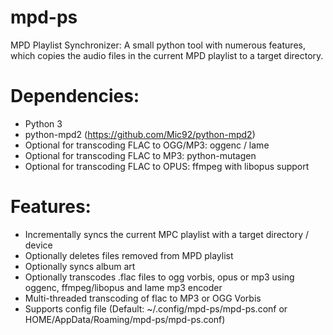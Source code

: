 # mpd-ps
MPD Playlist Synchronizer: A small python tool with numerous features, which copies the audio files in the current MPD playlist to a target directory. 

Dependencies:
=============
- Python 3
- python-mpd2 (https://github.com/Mic92/python-mpd2)
- Optional for transcoding FLAC to OGG/MP3: oggenc / lame
- Optional for transcoding FLAC to MP3: python-mutagen
- Optional for transcoding FLAC to OPUS: ffmpeg with libopus support

Features:
============
- Incrementally syncs the current MPC playlist with a target directory / device
- Optionally deletes files removed from MPD playlist
- Optionally syncs album art
- Optionally transcodes .flac files to ogg vorbis, opus or mp3 using oggenc, ffmpeg/libopus and lame mp3 encoder
- Multi-threaded transcoding of flac to MP3 or OGG Vorbis 
- Supports config file (Default: ~/.config/mpd-ps/mpd-ps.conf or HOME/AppData/Roaming/mpd-ps/mpd-ps.conf)

